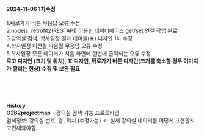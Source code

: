 **2024-11-06 1차수정** <br/><br/>
1.뒤로가기 버튼 무응답 오류 수정.<br/>
2.nodejs, retrofit2(RESTAPI) 이용한 데이터베이스 get/set 연결 작업 완료 <br/>
3.강의실 검색, 학사일정 결과 테이블(표) 디자인 1차 수정 <br/>
4.학사일정 이전월,다음월 무응답 오류 수정<br/>
5.학사일정 모든 데이터가 처음 화면에 한번에 출력되는 오류 수정<br/>
**로고 디자인 (크기 및 위치), 표 디자인, 뒤로가기 버튼 디자인(크기를 축소할 경우 이미지가 짤리는 현상) 수정 및 보완 필요**<br/>

<br/><br/><br/>



**History**<br/>
**O2B2projectmap** - 강의실 검색 기능 프로토타입<br/>
검색정보: 강의실 번호, 층, 위치 (수정가능) <- 실제 강의실 데이터를 어떻게 표현할지 고민해봐야함.

